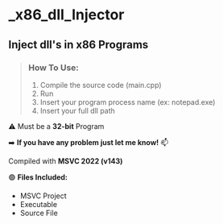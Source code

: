 <h1><b>_x86_dll_Injector</b></h1>

## Inject dll's in x86 Programs
>### How To Use:
> 1. Compile the source code (main.cpp)
> 2. Run
> 4. Insert your program process name (ex: notepad.exe) 
> 5. Insert your full dll path

⚠️ Must be a **32-bit** Program

 ➡️ **If you have any problem just let me know!** 📫

Compiled with **MSVC 2022 (v143)**

🟢 <b>Files Included:</b>
  * MSVC Project
  * Executable 
  * Source File
